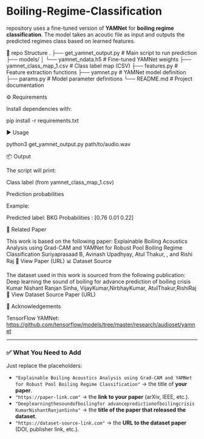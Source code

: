 # Boiling-Regime-Classification

repository uses a fine-tuned version of **YAMNet** for **boiling regime classification**. The model takes an acoutic file as input and outputs the predicted regimes class based on learned features.

📁 repo Structure
.
├── get_yamnet_output.py       # Main script to run prediction
├── models/
│   └── yamnet_ndata.h5        # Fine-tuned YAMNet weights
├── yamnet_class_map_1.csv     # Class label map (CSV)
├── features.py                # Feature extraction functions
├── yamnet.py                  # YAMNet model definition
├── params.py                  # Model parameter definitions
└── README.md                  # Project documentation

⚙️ Requirements

Install dependencies with:

pip install -r requirements.txt

▶️ Usage

python3 get_yamnet_output.py path/to/audio.wav

📦 Output

The script will print:

Class label (from yamnet_class_map_1.csv)

Prediction probabilities

Example:

Predicted label: BKG
Probabilities : [0.76 0.01 0.22]


📑 Related Paper

This work is based on the following paper: Explainable Boiling Acoustics Analysis using Grad-CAM and YAMNet for Robust Pool Boiling Regime Classification
Suriyaprasaad B, Avinash Upadhyay, Atul Thakur, , and Rishi Raj
🔗 View Paper (URL)
📊 Dataset Source

The dataset used in this work is sourced from the following publication: Deep learning the sound of boiling for  advance prediction of boiling crisis 
Kumar Nishant Ranjan Sinha,  VijayKumar,NirbhayKumar, AtulThakur,RishiRaj
🔗 View Dataset Source Paper (URL)

🙏 Acknowledgements

TensorFlow YAMNet: https://github.com/tensorflow/models/tree/master/research/audioset/yamnet

---

### ✅ What You Need to Add

Just replace the placeholders:

- `"Explainable Boiling Acoustics Analysis using Grad-CAM and YAMNet for Robust Pool Boiling Regime Classification"` → the title of **your paper**.
- `"https://paper-link.com"` → the **link to your paper** (arXiv, IEEE, etc.).
- `"Deeplearningthesoundofboilingfor
 advancepredictionofboilingcrisis KumarNishantRanjanSinha"` → the **title of the paper that released the dataset**.
- `"https://dataset-source-link.com"` → the **URL to the dataset paper** (DOI, publisher link, etc.).

